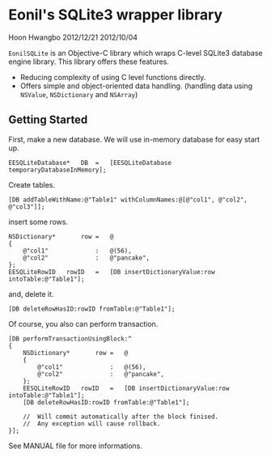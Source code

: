 Eonil's SQLite3 wrapper library
===============================
Hoon Hwangbo
2012/12/21
2012/10/04











`EonilSQLite` is an Objective-C library which wraps C-level SQLite3 database engine library.
This library offers these features.

-	Reducing complexity of using C level functions directly.
-	Offers simple and object-oriented data handling. (handling data using `NSValue`, `NSDictionary` and `NSArray`)










Getting Started
---------------

First, make a new database. We will use in-memory database for easy start up.

	EESQLiteDatabase*	DB	=	[EESQLiteDatabase temporaryDatabaseInMemory];
	
Create tables.

	[DB addTableWithName:@"Table1" withColumnNames:@[@"col1", @"col2", @"col3"]];
	
insert some rows.

	NSDictionary*		row	=	@
	{
		@"col1"				:	@(56),
		@"col2"				:	@"pancake",
	};
	EESQLiteRowID	rowID	=	[DB insertDictionaryValue:row intoTable:@"Table1"];

and, delete it.

	[DB deleteRowHasID:rowID fromTable:@"Table1"];

Of course, you also can perform transaction.

	[DB performTransactionUsingBlock:^
	{
		NSDictionary*		row	=	@
		{
			@"col1"				:	@(56),
			@"col2"				:	@"pancake",
		};
		EESQLiteRowID	rowID	=	[DB insertDictionaryValue:row intoTable:@"Table1"];
		[DB deleteRowHasID:rowID fromTable:@"Table1"];

		//	Will commit automatically after the block finised.
		//	Any exception will cause rollback.
	}];






See MANUAL file for more informations.
	
	
	
	
	

	
	
	
	
	
	















